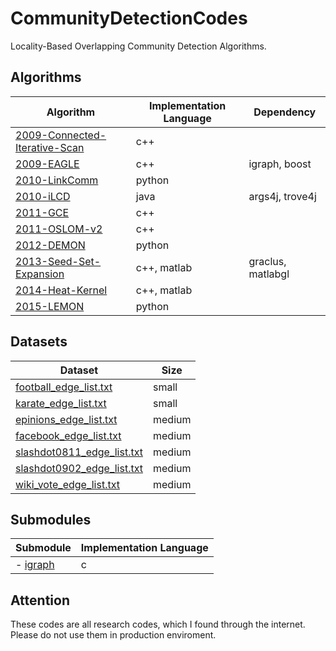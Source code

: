 # CommunityDetectionCodes
Locality-Based Overlapping Community Detection Algorithms.

## Algorithms

Algorithm | Implementation Language | Dependency
--- | --- | ---
[2009-Connected-Iterative-Scan](2009-Connected-Iterative-Scan) | c++ |
[2009-EAGLE](2009-EAGLE) | c++ | igraph, boost
[2010-LinkComm](2010-LinkCommunity) | python| 
[2010-iLCD](2010-iLCD) | java | args4j, trove4j
[2011-GCE](2011-GCE) | c++ |
[2011-OSLOM-v2](2011-OSLOM-v2) | c++ |
[2012-DEMON](2012-DEMON) | python |
[2013-Seed-Set-Expansion](2013-Seed-Set-Expansion) | c++, matlab | graclus, matlabgl
[2014-Heat-Kernel](2014-Heat-Kernel) | c++, matlab | 
[2015-LEMON](2015-LEMON) | python | 

## Datasets

Dataset | Size 
--- | ---
[football_edge_list.txt](Datasets/football_edge_list.txt) | small
[karate_edge_list.txt](Datasets/karate_edge_list.txt) | small
[epinions_edge_list.txt](Datasets/epinions_edge_list.txt) | medium
[facebook_edge_list.txt](Datasets/facebook_edge_list.txt) | medium
[slashdot0811_edge_list.txt](Datasets/slashdot0811_edge_list.txt) | medium
[slashdot0902_edge_list.txt](Datasets/slashdot0902_edge_list.txt) | medium
[wiki_vote_edge_list.txt](Datasets/wiki_vote_edge_list.txt) | medium


## Submodules

Submodule | Implementation Language
--- | ---
- [igraph](SubModules/igraph) | c

## Attention
These codes are all research codes, which I found through the internet. Please do not use them in production enviroment.
